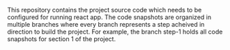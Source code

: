This repository contains the project source code which needs to be configured for running react app. The code snapshots are organized in multiple branches where every branch represents a step acheived in direction to build the project.
For example, the branch step-1 holds all code snapshots for section 1 of the project. 
